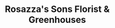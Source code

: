 ---
title: "Rosazza's Sons Florist & Greenhouses"
url: /avondale/rosazzas-sons-florist-und-greenhouses/
shop: Blumen
---